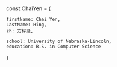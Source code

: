 ###
  const ChaiYen = {
    
    firstName: Chai Yen,
    LastName: Hing,
    zh: 方梓延,

    school: University of Nebraska-Lincoln,
    education: B.S. in Computer Science

 }
<!--
**ChaiYen/ChaiYen** is a ✨ _special_ ✨ repository because its `README.md` (this file) appears on your GitHub profile.

Here are some ideas to get you started:

- 🔭 I’m currently working on ...
- 🌱 I’m currently learning ...
- 👯 I’m looking to collaborate on ...
- 🤔 I’m looking for help with ...
- 💬 Ask me about ...
- 📫 How to reach me: ...
- 😄 Pronouns: ...
- ⚡ Fun fact: ...
-->
